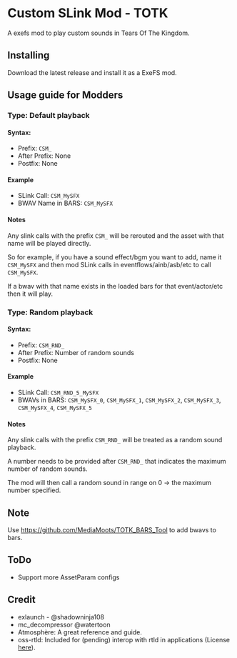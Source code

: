 # Custom SLink Mod - TOTK
A exefs mod to play custom sounds in Tears Of The Kingdom.

## Installing
Download the latest release and install it as a ExeFS mod.

## Usage guide for Modders

### Type: Default playback
#### Syntax: 
- Prefix: `CSM_`
- After Prefix: None
- Postfix: None
#### Example
- SLink Call: `CSM_MySFX`
- BWAV Name in BARS: `CSM_MySFX`
#### Notes
Any slink calls with the prefix `CSM_` will be rerouted and the asset with that name will be played directly.

So for example, if you have a sound effect/bgm you want to add, name it `CSM_MySFX` and then mod SLink calls in eventflows/ainb/asb/etc to call `CSM_MySFX`. 

If a bwav with that name exists in the loaded bars for that event/actor/etc then it will play.

### Type: Random playback
#### Syntax: 
- Prefix: `CSM_RND_`
- After Prefix: Number of random sounds
- Postfix: None
#### Example
- SLink Call: `CSM_RND_5_MySFX`
- BWAVs in BARS: `CSM_MySFX_0`, `CSM_MySFX_1`, `CSM_MySFX_2`, `CSM_MySFX_3`, `CSM_MySFX_4`, `CSM_MySFX_5`
#### Notes
Any slink calls with the prefix `CSM_RND_` will be treated as a random sound playback.

A number needs to be provided after `CSM_RND_` that indicates the maximum number of random sounds.

The mod will then call a random sound in range on 0 -> the maximum number specified. 

## Note
Use https://github.com/MediaMoots/TOTK_BARS_Tool to add bwavs to bars.

## ToDo
- Support more AssetParam configs

## Credit
- exlaunch - @shadowninja108
- mc_decompressor @watertoon
- Atmosphère: A great reference and guide.
- oss-rtld: Included for (pending) interop with rtld in applications (License [here](https://github.com/shadowninja108/exlaunch/blob/main/source/lib/reloc/rtld/LICENSE.txt)).
